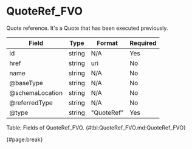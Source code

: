 <!--
    ATTENTION: This file was generated via gradle!
               Do NOT manually edit this file! Any such changes will be overwritten!
-->

# QuoteRef_FVO

Quote reference.
It's a Quote that has been executed previously.

| Field | Type | Format | Required |
| ------- | ------- | ------- | --- |
| id | string | N/A | Yes |
| href | string | uri | No |
| name | string | N/A | No |
| @baseType | string | N/A | No |
| @schemaLocation | string | N/A | No |
| @referredType | string | N/A | No |
| @type | string | "QuoteRef" | Yes |

Table: Fields of QuoteRef_FVO. {#tbl:QuoteRef_FVO.md:QuoteRef_FVO}

{#page:break}
